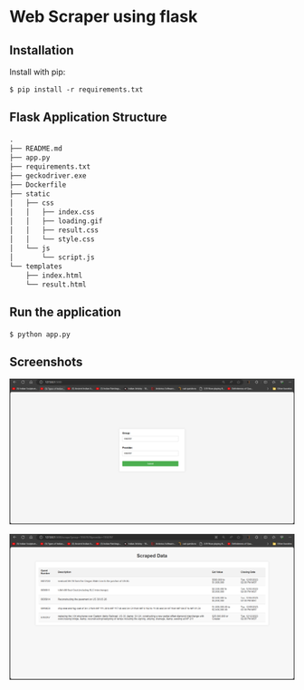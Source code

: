# Web Scraper using flask

## Installation

Install with pip:

```
$ pip install -r requirements.txt
```

## Flask Application Structure

```
.
├── README.md
├── app.py
├── requirements.txt
├── geckodriver.exe
├── Dockerfile
├── static
│   ├── css
│   │   ├── index.css
│   │   ├── loading.gif
│   │   ├── result.css
│   │   └── style.css
│   └── js
│       └── script.js
└── templates
    ├── index.html
    └── result.html
```

## Run the application

```
$ python app.py
```

## Screenshots

![Screenshot 2023-11-22 042912](./screenshots/Screenshot%202023-11-22%20042912.png)

![Screenshot 2023-11-22 041252](./screenshots/Screenshot%202023-11-22%20041252.png)
